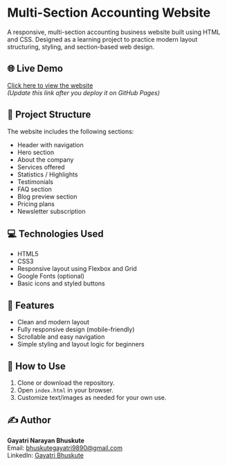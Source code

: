 # Multi-Section Accounting Website

A responsive, multi-section accounting business website built using HTML and CSS. Designed as a learning project to practice modern layout structuring, styling, and section-based web design.

## 🌐 Live Demo
[Click here to view the website](https://gayatribhuskute.github.io/Accounting-Website/)  
*(Update this link after you deploy it on GitHub Pages)*

## 📁 Project Structure

The website includes the following sections:
- Header with navigation
- Hero section
- About the company
- Services offered
- Statistics / Highlights
- Testimonials
- FAQ section
- Blog preview section
- Pricing plans
- Newsletter subscription

## 💻 Technologies Used
- HTML5
- CSS3
- Responsive layout using Flexbox and Grid
- Google Fonts (optional)
- Basic icons and styled buttons

## 📌 Features
- Clean and modern layout
- Fully responsive design (mobile-friendly)
- Scrollable and easy navigation
- Simple styling and layout logic for beginners

## 📂 How to Use
1. Clone or download the repository.
2. Open `index.html` in your browser.
3. Customize text/images as needed for your own use.

## ✍️ Author
**Gayatri Narayan Bhuskute**  
Email: bhuskutegayatri9890@gmail.com  
LinkedIn: [Gayatri Bhuskute](https://www.linkedin.com/in/gayatri-bhuskute-488abb31b)

